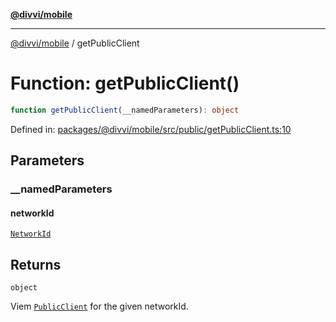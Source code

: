 [**@divvi/mobile**](../README.md)

---

[@divvi/mobile](../README.md) / getPublicClient

# Function: getPublicClient()

```ts
function getPublicClient(__namedParameters): object
```

Defined in: [packages/@divvi/mobile/src/public/getPublicClient.ts:10](https://github.com/divvixyz/divvi-mobile/blob/main/packages/@divvi/mobile/src/public/getPublicClient.ts#L10)

## Parameters

### \_\_namedParameters

#### networkId

[`NetworkId`](../type-aliases/NetworkId.md)

## Returns

`object`

Viem [`PublicClient`](https://viem.sh/docs/clients/public) for the given networkId.
